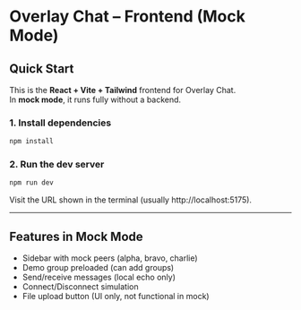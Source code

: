 # Overlay Chat – Frontend (Mock Mode)

## Quick Start
This is the **React + Vite + Tailwind** frontend for Overlay Chat.  
In **mock mode**, it runs fully without a backend.

### 1. Install dependencies
```bash
npm install
```

### 2. Run the dev server
```bash
npm run dev
```

Visit the URL shown in the terminal (usually http://localhost:5175).

---

## Features in Mock Mode
- Sidebar with mock peers (alpha, bravo, charlie)
- Demo group preloaded (can add groups)
- Send/receive messages (local echo only)
- Connect/Disconnect simulation
- File upload button (UI only, not functional in mock)


